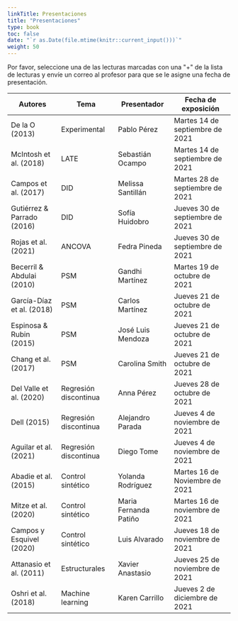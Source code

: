 ```yaml
---
linkTitle: Presentaciones
title: "Presentaciones"
type: book
toc: false
date: "`r as.Date(file.mtime(knitr::current_input()))`"
weight: 50
---
```


Por favor, seleccione una de las lecturas marcadas con una "+" de la lista de lecturas y envíe un correo al profesor para que se le asigne una fecha de presentación.

| **Autores** | **Tema** | **Presentador** | **Fecha de exposición** |
| --- | --- | --- | --- |
| De la O (2013) | Experimental | Pablo Pérez | Martes 14 de septiembre de 2021 |
| McIntosh et al. (2018) | LATE | Sebastián Ocampo | Martes 14 de septiembre de 2021 |
| Campos et al. (2017) | DID | Melissa Santillán | Martes 28 de septiembre de 2021 |
| Gutiérrez & Parrado (2016) | DID   | Sofía Huidobro | Jueves 30 de septiembre de 2021 |
| Rojas et al. (2021) | ANCOVA | Fedra Pineda | Jueves 30 de septiembre de 2021 |
| Becerril & Abdulai (2010) | PSM | Gandhi Martínez | Martes 19 de octubre de 2021 |
|García-Díaz et al. (2018) | PSM |Carlos Martínez | Jueves 21 de octubre de 2021 |
| Espinosa & Rubin (2015) | PSM | José Luis Mendoza | Jueves 21 de octubre de 2021 |
| Chang et al. (2017) | PSM | Carolina Smith | Jueves 21 de octubre de 2021 |
| Del Valle et al. (2020)| Regresión discontinua | Anna Pérez | Jueves 28 de octubre de 2021 |
| Dell (2015) | Regresión discontinua   | Alejandro Parada | Jueves 4 de noviembre  de 2021 |
| Aguilar et al. (2021) | Regresión discontinua | Diego Tome | Jueves 4 de noviembre de 2021 |
| Abadie et al. (2015) | Control sintético | Yolanda Rodríguez | Martes 16 de Noviembre de 2021 |
| Mitze et al. (2020)| Control sintético | Maria Fernanda Patiño | Martes 16 de noviembre de 2021 |
| Campos y Esquivel (2020) | Control sintético | Luis Alvarado | Jueves 18 de noviembre de 2021 |
| Attanasio et al. (2011) | Estructurales | Xavier Anastasio | Jueves 25 de noviembre de 2021|
| Oshri et al. (2018) | Machine learning | Karen Carrillo | Jueves 2 de diciembre de 2021 |



